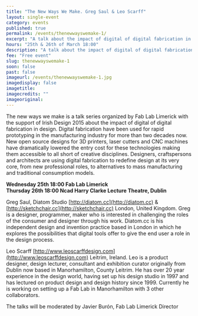 ```yaml
---
title: "The New Ways We Make. Greg Saul & Leo Scarff"
layout: single-event
category: events
published: true
permalink: /events/thenewwayswemake-1/
excerpt: "A talk about the impact of digital of digital fabrication in design with the support of Irish Design 2015. 25th of March 18:00 Fab Lab Limerick & 26th 18:00 NCAD Dublin"
hours: "25th & 26th of March 18:00"
description: "A talk about the impact of digital of digital fabrication in design with the support of Irish Design 2015. 25th of March 18:00 Fab Lab Limerick & 26th 18:00 NCAD Dublin"
fee: "Free event"
slug: thenewwayswemake-1
soon: false
past: false
imageurl: /events/thenewwayswemake-1.jpg
imagedisplay: false
imagetitle: 
imagecredits: ""
imageoriginal:
---
```


The new ways we make is a talk series organized by Fab Lab Limerick with the support of Irish Design 2015 about the impact of digital of digital fabrication in design. Digital fabrication have been used for rapid prototyping in the manufacturing industry for more than two decades now. New open source designs for 3D printers, laser cutters and CNC machines have dramatically lowered the entry cost for these technologies making them accessible to all short of creative disciplines. Designers, craftspersons and architects are using digital fabrication to redefine design at its very core, from new professional roles, to alternatives to mass manufacturing and traditional consumption models.

**Wednesday 25th 18:00 Fab Lab Limerick**<br>
**Thursday 26th 18:00 Ncad Harry Clarke Lecture Theatre, Dublin**

Greg Saul, Diatom Studio [http://diatom.cc](http://diatom.cc) & [http://sketchchair.cc](http://sketchchair.cc) London, United Kingdom. Greg is a designer, programmer, maker who is interested in challenging the roles of the consumer and designer through his work. Diatom.cc is his independent design and invention practice based in London in which he explores the possibilities that digital tools offer to give the end user a role in the design process.

Leo Scarff [http://www.leoscarffdesign.com](http://www.leoscarffdesign.com) Leitrim, Ireland. Leo is a product designer, design lecturer, consultant and exhibition curator originally from Dublin now based in Manorhamilton, County Leitrim. He has over 20 year experience in the design world, having set up his design studio in 1997 and has lectured on product design and design history since 1999. Currently he is working on setting up a Fab Lab in Manorhamilton with 3 other collaborators.

The talks will be moderated by Javier Burón, Fab Lab Limerick Director

